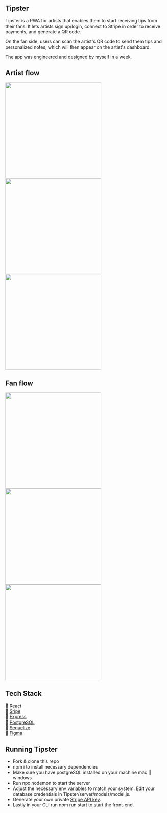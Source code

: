 ## Tipster
Tipster is a PWA for artists that enables them to start receiving tips from their fans. It lets artists sign up/login, connect to Stripe in order to receive payments, and generate a QR code.

On the fan side, users can scan the artist's QR code to send them tips and personalized notes, which will then appear on the artist's dashboard.

The app was engineered and designed by myself in a week.

## Artist flow

<img src="./screenshots/Artist 1@2x.png" width="300" ><img src="./screenshots/Artist 2@2x.png" width="300" ><img src="./screenshots/Artist 3@2x.png" width="300" >

## Fan flow

<img src="./screenshots/Fan 1@2x.png" width="300" ><img src="./screenshots/Fan 2@2x.png" width="300" ><img src="./screenshots/Fan 3@2x.png" width="300" >

## Tech Stack

:office: [React](https://reactjs.org/) <br>
:office: [Sripe](https://stripe.com/en-gb-de) <br>
:office: [Express](https://expressjs.com/)  <br>
:office: [PostgreSQL](https://www.postgresql.org/)  <br>
:office: [Sequelize](https://sequelize.org/) <br>
:office: [Figma](https://www.figma.com/)  <br>


## Running Tipster
- Fork & clone this repo
- npm i to install necessary dependencies
- Make sure you have postgreSQL installed on your machine mac || windows
- Run npx nodemon to start the server
- Adjust the necessary env variables to match your system. Edit your database credentials in Tipster/server/models/model.js. 
- Generate your own private [Stripe API key](https://stripe.com/en-gb-de "Stripe API key").
- Lastly in your CLI run npm run start to start the front-end.
